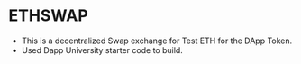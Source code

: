 # ETHSWAP
- This is a decentralized Swap exchange for Test ETH for the DApp Token.
- Used Dapp University starter code to build.
